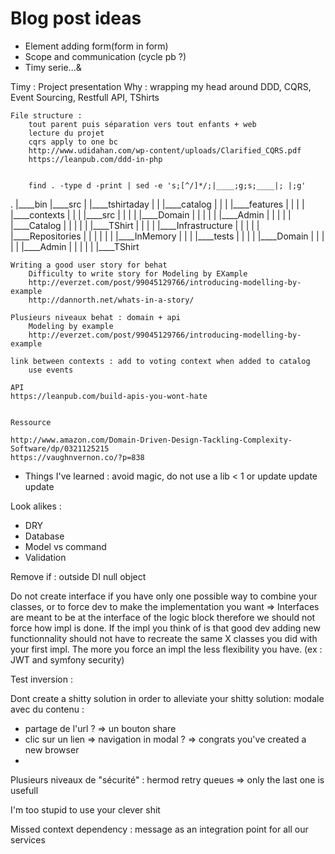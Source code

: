 # Blog post ideas
* Element adding form(form in form)
* Scope and communication (cycle pb ?)
* Timy serie...&

Timy :
    Project presentation
        Why : wrapping my head around DDD, CQRS, Event Sourcing, Restfull API, TShirts

    File structure :
        tout parent puis séparation vers tout enfants + web
        lecture du projet
        cqrs apply to one bc
        http://www.udidahan.com/wp-content/uploads/Clarified_CQRS.pdf
        https://leanpub.com/ddd-in-php


        find . -type d -print | sed -e 's;[^/]*/;|____;g;s;____|; |;g'

.
|____bin
|____src
| |____tshirtaday
| | |____catalog
| | | |____features
| | | | |____contexts
| | | |____src
| | | | |____Domain
| | | | | |____Admin
| | | | | |____Catalog
| | | | | |____TShirt
| | | | |____Infrastructure
| | | | | |____Repositories
| | | | | | |____InMemory
| | | |____tests
| | | | |____Domain
| | | | | |____Admin
| | | | | |____TShirt




    Writing a good user story for behat
        Difficulty to write story for Modeling by EXample
        http://everzet.com/post/99045129766/introducing-modelling-by-example
        http://dannorth.net/whats-in-a-story/

    Plusieurs niveaux behat : domain + api
        Modeling by example
        http://everzet.com/post/99045129766/introducing-modelling-by-example

    link between contexts : add to voting context when added to catalog
        use events

    API
    https://leanpub.com/build-apis-you-wont-hate


    Ressource

    http://www.amazon.com/Domain-Driven-Design-Tackling-Complexity-Software/dp/0321125215
    https://vaughnvernon.co/?p=838


* Things I've learned : avoid magic, do not use a lib < 1 or update update update

Look alikes :
- DRY
- Database
- Model vs command
- Validation

Remove if :
outside
DI
null object


Do not create interface if you have only one possible way to combine your classes, or to force dev to make the implementation you want => Interfaces are meant to be at the interface of the logic block therefore we should not force how impl is done. If the impl you think of is that good dev adding new functionnality should not have to recreate the same X classes you did with your first impl. The more you force an impl the less flexibility you have. (ex : JWT and symfony security)


Test inversion :


Dont create a shitty solution in order to alleviate your shitty solution:
modale avec du contenu :
* partage de l'url ? => un bouton share
* clic sur un lien => navigation in modal ? => congrats you've created a new browser
*

Plusieurs niveaux de "sécurité" : hermod retry queues => only the last one is usefull


I'm too stupid to use your clever shit


Missed context dependency : message as an integration point for all our services
